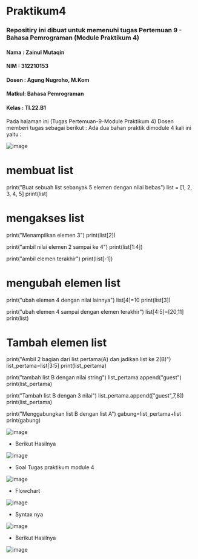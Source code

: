 # Praktikum4
### Repositiry ini dibuat untuk memenuhi tugas Pertemuan 9 - Bahasa Pemrograman (Module Praktikum 4)

#### Nama  : Zainul Mutaqin
#### NIM   : 312210153
#### Dosen : Agung Nugroho, M.Kom
#### Matkul: Bahasa Pemrograman
#### Kelas : TI.22.B1

Pada halaman ini (Tugas Pertemuan-9-Module Praktikum 4) Dosen memberi tugas sebagai berikut :
Ada dua bahan praktik dimodule 4 kali ini yaitu :

![image](https://user-images.githubusercontent.com/115475424/203014267-e02f0e76-2cd6-42e3-af92-90bb026d973a.png)


# membuat list
print("Buat sebuah list sebanyak 5 elemen dengan nilai bebas")
list = [1, 2, 3, 4, 5]
print(list)

# mengakses list
print("Menampilkan elemen 3")
print(list[2])

print("ambil nilai elemen 2 sampai ke 4")
print(list[1:4])

print("ambil elemen terakhir")
print(list[-1])

# mengubah elemen list
print("ubah elemen 4 dengan nilai lainnya")
list[4]=10
print(list[3])

print("ubah elemen 4 sampai dengan elemen terakhir")
list[4:5]=[20,11]
print(list)

# Tambah elemen list
print("Ambil 2 bagian dari list pertama(A) dan jadikan list ke 2(B)")
list_pertama=list[3:5]
print(list_pertama)

print("tambah list B dengan nilai string")
list_pertama.append("guest")
print(list_pertama)

print("Tambah list B dengan 3 nilai")
list_pertama.append(["guest",7,8])
print(list_pertama)

print("Menggabungkan list B dengan list A")
gabung=list_pertama+list
print(gabung)

![image](https://user-images.githubusercontent.com/115475424/203014446-5791d28f-6dd4-419b-9d22-eef4e8a4c8c5.png)

- Berikut Hasilnya 

![image](https://user-images.githubusercontent.com/115475424/203018534-49b54ea4-2948-4619-8c7a-ab98424437b6.png)

- Soal Tugas praktikum module 4

![image](https://user-images.githubusercontent.com/115475424/203014647-e10d0af5-ea7d-48ed-9509-745f1dfba45a.png)


- Flowchart

![image](https://user-images.githubusercontent.com/115475424/203019908-caf9bcec-79d4-4ffe-bf0e-fc8af182613b.png)

- Syntax nya

![image](https://user-images.githubusercontent.com/115475424/203021033-08222c4b-99ff-4dad-a30a-f4de5633d243.png)



- Berikut Hasilnya

![image](https://user-images.githubusercontent.com/115475424/203016376-d21a0f41-d1af-4d59-a166-fac8ed5da5af.png)




